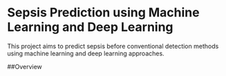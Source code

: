 # Sepsis Prediction using Machine Learning and Deep Learning
This project aims to predict sepsis before conventional detection methods using machine learning and deep learning approaches.

##Overview 
